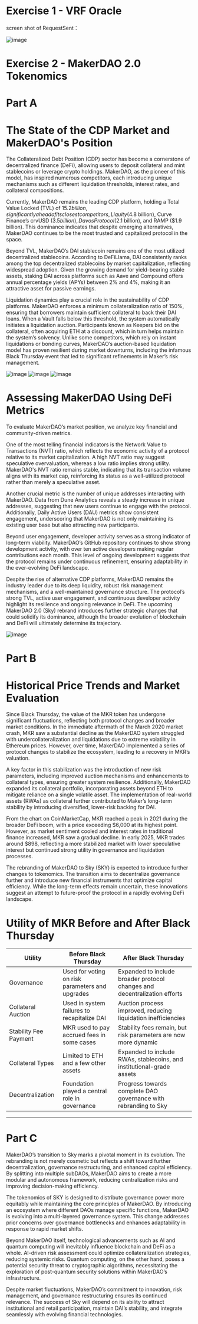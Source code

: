 # Exercise 1 - VRF Oracle
screen shot of RequestSent：

![image](https://github.com/user-attachments/assets/c654cffd-9f82-4b97-a5a7-8c17d8d0476b)






# Exercise 2 - MakerDAO 2.0 Tokenomics
# Part A
# The State of the CDP Market and MakerDAO's Position

The Collateralized Debt Position (CDP) sector has become a cornerstone of decentralized finance (DeFi), allowing users to deposit collateral and mint stablecoins or leverage crypto holdings. MakerDAO, as the pioneer of this model, has inspired numerous competitors, each introducing unique mechanisms such as different liquidation thresholds, interest rates, and collateral compositions. 

Currently, MakerDAO remains the leading CDP platform, holding a Total Value Locked (TVL) of $15.2 billion, significantly ahead of its closest competitors, Liquity ($4.8 billion), Curve Finance’s crvUSD ($3.5 billion), Davos Protocol ($2.1 billion), and RAMP ($1.9 billion). This dominance indicates that despite emerging alternatives, MakerDAO continues to be the most trusted and capitalized protocol in the space.

Beyond TVL, MakerDAO’s DAI stablecoin remains one of the most utilized decentralized stablecoins. According to DeFiLlama, DAI consistently ranks among the top decentralized stablecoins by market capitalization, reflecting widespread adoption. Given the growing demand for yield-bearing stable assets, staking DAI across platforms such as Aave and Compound offers annual percentage yields (APYs) between 2% and 4%, making it an attractive asset for passive earnings.

Liquidation dynamics play a crucial role in the sustainability of CDP platforms. MakerDAO enforces a minimum collateralization ratio of 150%, ensuring that borrowers maintain sufficient collateral to back their DAI loans. When a Vault falls below this threshold, the system automatically initiates a liquidation auction. Participants known as Keepers bid on the collateral, often acquiring ETH at a discount, which in turn helps maintain the system’s solvency. Unlike some competitors, which rely on instant liquidations or bonding curves, MakerDAO’s auction-based liquidation model has proven resilient during market downturns, including the infamous Black Thursday event that led to significant refinements in Maker’s risk management.



![image](https://github.com/user-attachments/assets/4e094723-8f4e-46f5-9c47-8cba3459d9ab)
![image](https://github.com/user-attachments/assets/e504ca50-df4a-4df2-bb45-a9bcb396da4d)
![image](https://github.com/user-attachments/assets/29109927-79ad-4689-9004-3ad3ea27ce9d)



# Assessing MakerDAO Using DeFi Metrics

To evaluate MakerDAO’s market position, we analyze key financial and community-driven metrics. 

One of the most telling financial indicators is the Network Value to Transactions (NVT) ratio, which reflects the economic activity of a protocol relative to its market capitalization. A high NVT ratio may suggest speculative overvaluation, whereas a low ratio implies strong utility. MakerDAO's NVT ratio remains stable, indicating that its transaction volume aligns with its market cap, reinforcing its status as a well-utilized protocol rather than merely a speculative asset.

Another crucial metric is the number of unique addresses interacting with MakerDAO. Data from Dune Analytics reveals a steady increase in unique addresses, suggesting that new users continue to engage with the protocol. Additionally, Daily Active Users (DAU) metrics show consistent engagement, underscoring that MakerDAO is not only maintaining its existing user base but also attracting new participants.

Beyond user engagement, developer activity serves as a strong indicator of long-term viability. MakerDAO’s GitHub repository continues to show strong development activity, with over ten active developers making regular contributions each month. This level of ongoing development suggests that the protocol remains under continuous refinement, ensuring adaptability in the ever-evolving DeFi landscape.

Despite the rise of alternative CDP platforms, MakerDAO remains the industry leader due to its deep liquidity, robust risk management mechanisms, and a well-maintained governance structure. The protocol’s strong TVL, active user engagement, and continuous developer activity highlight its resilience and ongoing relevance in DeFi. The upcoming MakerDAO 2.0 (Sky) rebrand introduces further strategic changes that could solidify its dominance, although the broader evolution of blockchain and DeFi will ultimately determine its trajectory.

![image](https://github.com/user-attachments/assets/a584bd63-e222-4966-92a5-e07bc5f7b917)


# Part B

# Historical Price Trends and Market Evaluation

Since Black Thursday, the value of the MKR token has undergone significant fluctuations, reflecting both protocol changes and broader market conditions. In the immediate aftermath of the March 2020 market crash, MKR saw a substantial decline as the MakerDAO system struggled with undercollateralization and liquidations due to extreme volatility in Ethereum prices. However, over time, MakerDAO implemented a series of protocol changes to stabilize the ecosystem, leading to a recovery in MKR’s valuation.

A key factor in this stabilization was the introduction of new risk parameters, including improved auction mechanisms and enhancements to collateral types, ensuring greater system resilience. Additionally, MakerDAO expanded its collateral portfolio, incorporating assets beyond ETH to mitigate reliance on a single volatile asset. The implementation of real-world assets (RWAs) as collateral further contributed to Maker’s long-term stability by introducing diversified, lower-risk backing for DAI.

From the chart on CoinMarketCap, MKR reached a peak in 2021 during the broader DeFi boom, with a price exceeding $6,000 at its highest point. However, as market sentiment cooled and interest rates in traditional finance increased, MKR saw a gradual decline. In early 2025, MKR trades around $898, reflecting a more stabilized market with lower speculative interest but continued strong utility in governance and liquidation processes.

The rebranding of MakerDAO to Sky (SKY) is expected to introduce further changes to tokenomics. The transition aims to decentralize governance further and introduce new financial instruments that optimize capital efficiency. While the long-term effects remain uncertain, these innovations suggest an attempt to future-proof the protocol in a rapidly evolving DeFi landscape.

# Utility of MKR Before and After Black Thursday

| Utility            | Before Black Thursday                                | After Black Thursday                                      |
|-------------------|--------------------------------------------------|------------------------------------------------------|
| Governance       | Used for voting on risk parameters and upgrades   | Expanded to include broader protocol changes and decentralization efforts |
| Collateral Auction | Used in system failures to recapitalize DAI | Auction process improved, reducing liquidation inefficiencies |
| Stability Fee Payment | MKR used to pay accrued fees in some cases | Stability fees remain, but risk parameters are now more dynamic |
| Collateral Types | Limited to ETH and a few other assets | Expanded to include RWAs, stablecoins, and institutional-grade assets |
| Decentralization | Foundation played a central role in governance | Progress towards complete DAO governance with rebranding to Sky |

---

# Part C

MakerDAO’s transition to Sky marks a pivotal moment in its evolution. The rebranding is not merely cosmetic but reflects a shift toward further decentralization, governance restructuring, and enhanced capital efficiency. By splitting into multiple subDAOs, MakerDAO aims to create a more modular and autonomous framework, reducing centralization risks and improving decision-making efficiency.

The tokenomics of SKY is designed to distribute governance power more equitably while maintaining the core principles of MakerDAO. By introducing an ecosystem where different DAOs manage specific functions, MakerDAO is evolving into a multi-layered governance system. This change addresses prior concerns over governance bottlenecks and enhances adaptability in response to rapid market shifts.

Beyond MakerDAO itself, technological advancements such as AI and quantum computing will inevitably influence blockchain and DeFi as a whole. AI-driven risk assessment could optimize collateralization strategies, reducing systemic risks. Quantum computing, on the other hand, poses a potential security threat to cryptographic algorithms, necessitating the exploration of post-quantum security solutions within MakerDAO’s infrastructure.

Despite market fluctuations, MakerDAO’s commitment to innovation, risk management, and governance restructuring ensures its continued relevance. The success of Sky will depend on its ability to attract institutional and retail participation, maintain DAI’s stability, and integrate seamlessly with evolving financial technologies.


